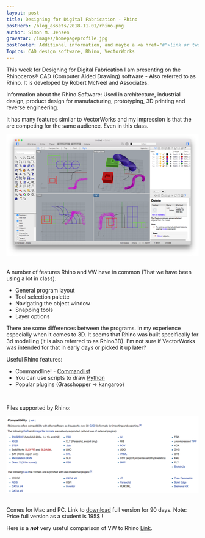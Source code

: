 ```yaml
---
layout: post
title: Designing for Digital Fabrication - Rhino
postHero: /blog_assets/2018-11-01/rhino.png
author: Simon M. Jensen
gravatar: /images/homepageprofile.jpg
postFooter: Additional information, and maybe a <a href="#">link or two</a>
Topics: CAD design software, Rhino, VectorWorks
---
```


This week for Designing for Digital Fabrication I am presenting on the Rhinoceros® CAD (Computer Aided Drawing) software - Also referred to as Rhino. It is developed by Robert McNeel and Associates.

Information about the Rhino Software:
Used in architecture, industrial design, product design for manufacturing, prototyping, 3D printing and reverse engineering.

It has many features similar to VectorWorks and my impression is that the are competing for the same audience. Even in this class.

<div class="aroundImage">
<img src="/blog_assets/2018-11-01/layout.png"
     alt="circles">
</div>
<br>



A number of features Rhino and VW have in common (That we have been using a lot in class).
  * General program layout
  * Tool selection palette
  * Navigating the object window
  * Snapping tools  
  * Layer options

There are some differences between the programs. In my experience especially when it comes to 3D. It seems that Rhino was built specifically for 3d modelling (it is also referred to as Rhino3D). I'm not sure if VectorWorks was intended for that in early days or picked it up later?

Useful Rhino features:
  * Commandline! - [Commandlist](https://docs.mcneel.com/rhino/5/help/en-us/commandlist/command_list.htm)
  * You can use scripts to draw [Python](https://developer.rhino3d.com/guides/rhinopython/what-is-rhinopython/)
  * Popular plugins (Grasshopper -> kangaroo)

<br>

Files supported by Rhino:

<div class="aroundImage">
<img src="/blog_assets/2018-11-01/files.png"
     alt="circles">
</div>
<br>

Comes for Mac and PC. Link to [download](https://www.rhino3d.com/download) full version for 90 days.
Note: Price full version as a student is 195$ !        


Here is a <strong><em>not</em></strong> very useful comparison of VW to Rhino [Link](https://www.g2crowd.com/compare/rhinoceros-vs-vectorworks-designer).

<br>
<br>
